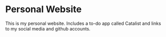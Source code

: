 # Personal Website

This is my personal website. Includes a to-do app called Catalist and links to my social media and github accounts.
